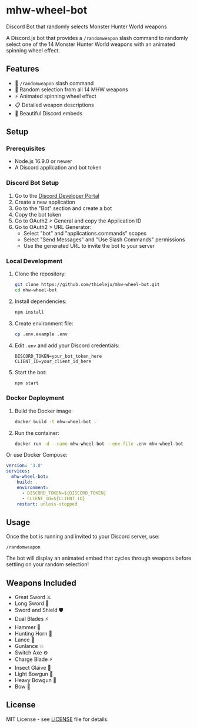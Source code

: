 # mhw-wheel-bot
Discord Bot that randomly selects Monster Hunter World weapons

A Discord.js bot that provides a `/randomweapon` slash command to randomly select one of the 14 Monster Hunter World weapons with an animated spinning wheel effect.

## Features

- 🎲 `/randomweapon` slash command
- 🎯 Random selection from all 14 MHW weapons
- ⚡ Animated spinning wheel effect
- 📋 Detailed weapon descriptions
- 🎨 Beautiful Discord embeds

## Setup

### Prerequisites

- Node.js 16.9.0 or newer
- A Discord application and bot token

### Discord Bot Setup

1. Go to the [Discord Developer Portal](https://discord.com/developers/applications)
2. Create a new application
3. Go to the "Bot" section and create a bot
4. Copy the bot token
5. Go to OAuth2 > General and copy the Application ID
6. Go to OAuth2 > URL Generator:
   - Select "bot" and "applications.commands" scopes
   - Select "Send Messages" and "Use Slash Commands" permissions
   - Use the generated URL to invite the bot to your server

### Local Development

1. Clone the repository:
   ```bash
   git clone https://github.com/thieleju/mhw-wheel-bot.git
   cd mhw-wheel-bot
   ```

2. Install dependencies:
   ```bash
   npm install
   ```

3. Create environment file:
   ```bash
   cp .env.example .env
   ```

4. Edit `.env` and add your Discord credentials:
   ```
   DISCORD_TOKEN=your_bot_token_here
   CLIENT_ID=your_client_id_here
   ```

5. Start the bot:
   ```bash
   npm start
   ```

### Docker Deployment

1. Build the Docker image:
   ```bash
   docker build -t mhw-wheel-bot .
   ```

2. Run the container:
   ```bash
   docker run -d --name mhw-wheel-bot --env-file .env mhw-wheel-bot
   ```

Or use Docker Compose:

```yaml
version: '3.8'
services:
  mhw-wheel-bot:
    build: .
    environment:
      - DISCORD_TOKEN=${DISCORD_TOKEN}
      - CLIENT_ID=${CLIENT_ID}
    restart: unless-stopped
```

## Usage

Once the bot is running and invited to your Discord server, use:

```
/randomweapon
```

The bot will display an animated embed that cycles through weapons before settling on your random selection!

## Weapons Included

- Great Sword ⚔️
- Long Sword 🗾
- Sword and Shield 🛡️
- Dual Blades ⚡
- Hammer 🔨
- Hunting Horn 🎺
- Lance 🏹
- Gunlance 💥
- Switch Axe ⚙️
- Charge Blade ⚡
- Insect Glaive 🦗
- Light Bowgun 🏹
- Heavy Bowgun 🎯
- Bow 🏹

## License

MIT License - see [LICENSE](LICENSE) file for details.
